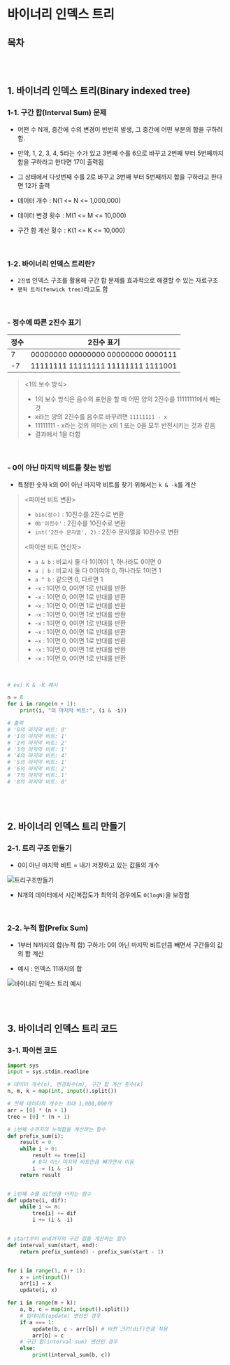 # 바이너리 인덱스 트리

## 목차

<br>
<br>

## 1. 바이너리 인덱스 트리(Binary indexed tree)

### 1-1. 구간 합(Interval Sum) 문제

-   어떤 수 N개, 중간에 수의 변경이 빈번히 발생, 그 중간에 어떤 부분의 합을 구하려함.
-   만약, 1, 2, 3, 4, 5라는 수가 있고 3번째 수를 6으로 바꾸고 2번째 부터 5번째까지 합을 구하라고 한다면 17이 출력됨
-   그 상태에서 다섯번째 수를 2로 바꾸고 3번째 부터 5번째까지 합을 구하라고 한다면 12가 출력

-   데이터 개수 : N(1 <= N <= 1,000,000)
-   데이터 변경 횟수 : M(1 <= M <= 10,000)
-   구간 합 계산 횟수 : K(1 <= K <= 10,000)

<br>

### 1-2. 바이너리 인덱스 트리란?

-   `2진법` 인덱스 구조를 활용해 구간 합 문제를 효과적으로 해결할 수 있는 자료구조
-   `팬윅 트리(fenwick tree)`라고도 함

<br>

### - 정수에 따른 2진수 표기

| 정수 | 2진수 표기                         |
| ---- | ---------------------------------- |
| 7    | 00000000 00000000 00000000 0000111 |
| -7   | 11111111 11111111 11111111 1111001 |

> <1의 보수 방식><br>
>
> -   1의 보수 방식은 음수의 표현을 할 때 어떤 양의 2진수를 11111111에서 빼는 것
> -   x라는 양의 2진수를 음수로 바꾸려면 `11111111 - x`
> -   11111111 - x라는 것의 의미는 x의 1 또는 0을 모두 반전시키는 것과 같음
> -   결과에서 1을 더함

<br>

### - 0이 아닌 마지막 비트를 찾는 방법

-   특정한 숫자 k의 0이 아닌 마지막 비트를 찾기 위해서는 `k & -k`를 계산

> <파이썬 비트 변환><br>
>
> -   `bin(정수)` : 10진수를 2진수로 변환
> -   `0b'이진수'` : 2진수를 10진수로 변환
> -   `int('2진수 문자열', 2)` : 2진수 문자열을 10진수로 변환
>
> <파이썬 비트 연산자><br>
>
> -   `a & b` : 비교시 둘 다 1이여야 1, 하나라도 0이면 0
> -   `a | b` : 비교시 둘 다 0이여야 0, 하나라도 1이면 1
> -   `a ^ b` : 같으면 0, 다르면 1
> -   `~x` : 1이면 0, 0이면 1로 반대를 반환
> -   `~x` : 1이면 0, 0이면 1로 반대를 반환
> -   `~x` : 1이면 0, 0이면 1로 반대를 반환
> -   `~x` : 1이면 0, 0이면 1로 반대를 반환
> -   `~x` : 1이면 0, 0이면 1로 반대를 반환
> -   `~x` : 1이면 0, 0이면 1로 반대를 반환
> -   `~x` : 1이면 0, 0이면 1로 반대를 반환
> -   `~x` : 1이면 0, 0이면 1로 반대를 반환
> -   `~x` : 1이면 0, 0이면 1로 반대를 반환

<br>

```python
# ex) K & -K 예시

n = 8
for i in range(n + 1):
    print(i, "의 마지막 비트:", (i & -i))

# 출력
# '0의 마지막 비트: 0'
# '1의 마지막 비트: 1'
# '2의 마지막 비트: 2'
# '3의 마지막 비트: 1'
# '4의 마지막 비트: 4'
# '5의 마지막 비트: 1'
# '6의 마지막 비트: 2'
# '7의 마지막 비트: 1'
# '8의 마지막 비트: 8'
```

<br>
<br>

## 2. 바이너리 인덱스 트리 만들기

### 2-1. 트리 구조 만들기

-   0이 아닌 마지막 비트 = 내가 저장하고 있는 값들의 개수

![트리구조만들기](../assets/img/algorithm_binary_indexed_tree_1.jpg)

-   N개의 데이터에서 시간복잡도가 최악의 경우에도 `O(logN)`을 보장함

<br>

### 2-2. 누적 합(Prefix Sum)

-   1부터 N까지의 합(누적 합) 구하기: 0이 아닌 마지막 비트만큼 빼면서 구간들의 값의 합 계산

-   예시 : 인덱스 11까지의 합

![바이너리 인덱스 트리 예시](../assets/img/algorithm_binary_indexed_tree_2.jpg.png)

<br>
<br>

## 3. 바이너리 인덱스 트리 코드

### 3-1. 파이썬 코드

```python
import sys
input = sys.stdin.readline

# 데이터 개수(n), 변경회수(m), 구간 합 계산 횟수(k)
n, m, k = map(int, input().split())

# 전체 데이터의 개수는 최대 1,000,000개
arr = [0] * (n + 1)
tree = [0] * (n + 1)

# i번째 수까지의 누적합을 계산하는 함수
def prefix_sum(i):
    result = 0
    while i > 0:
        result += tree[i]
        # 0이 아닌 마지막 비트만큼 빼가면서 이동
        i -= (i & -i)
    return result


# i번째 수를 dif만큼 더하는 함수
def update(i, dif):
    while i <= n:
        tree[i] += dif
        i += (i & -i)


# start부터 end까지의 구간 합을 계산하는 함수
def interval_sum(start, end):
    return prefix_sum(end) - prefix_sum(start - 1)


for i in range(1, n + 1):
    x = int(input())
    arr[i] = x
    update(i, x)

for i in range(m + k):
    a, b, c = map(int, input().split())
    # 업데이트(update) 연산인 경우
    if a === 1:
        update(b, c - arr[b]) # 바뀐 크기(dif)만큼 적용
        arr[b] = c
    # 구간 합(interval sum) 연산인 경우
    else:
        print(interval_sum(b, c))
```

